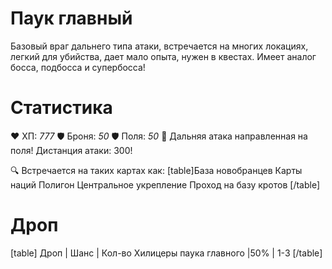 # Паук главный
Базовый враг дальнего типа атаки, встречается на многих локациях, легкий для убийства, дает мало опыта, нужен в квестах. Имеет аналог босса, подбосса и супербосса!
# Cтатистика
❤ ХП: *777*
🛡 Броня: *50*
🛡 Поля: *50*
🔫 Дальняя атака направленная на поля!
   Дистанция атаки: 300!

🔍 Встречается на таких картах как:
[table]База новобранцев
Карты наций
Полигон
Центральное укрепление
Проход на базу кротов
[/table]
# Дроп
[table] Дроп | Шанс | Кол-во
Хилицеры паука главного |50% | 1-3
[/table]